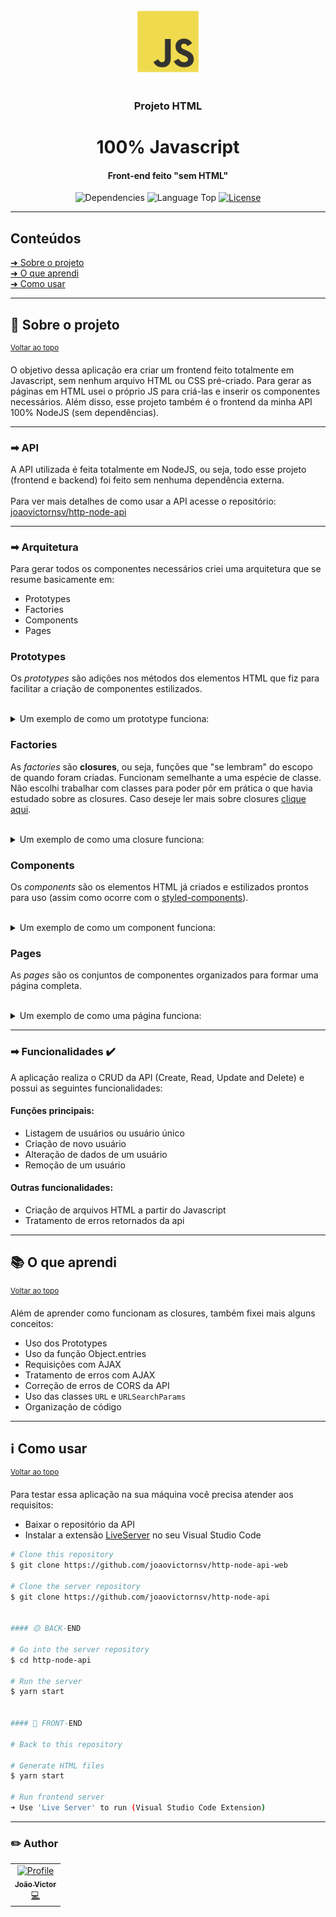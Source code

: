 <div align="center">
    <img src="https://raw.githubusercontent.com/devicons/devicon/master/icons/javascript/javascript-original.svg" width="100" /><br/><br/>
    <h3>Projeto HTML</h3>
    <h1>
        100% Javascript
    </h1>
    <h4>
        Front-end feito "sem HTML"
    </h4> 
    <img  alt="Dependencies"  src=https://img.shields.io/badge/dependecies-0-brightgreen.svg?style=flat-square">
    <img  alt="Language Top"  src="https://img.shields.io/github/languages/top/joaovictornsv/http-node-api-web">
     <a  href="https://github.com/joaovictornsv/http-node-api-web/blob/master/LICENSE">
        <img  alt="License"  src="https://img.shields.io/github/license/joaovictornsv/http-node-api-web">
    </a>
</div>

---

<h2 id="conteudos">Conteúdos</h2>

[➜ Sobre o projeto](#mag_right-sobre-o-projeto)<br>
[➜ O que aprendi](#books-o-que-aprendi)<br>
[➜ Como usar](#information_source-como-usar)<br>

---

## :mag_right: Sobre o projeto

<sup>[Voltar ao topo](#conteudos)</sup><br>

O objetivo dessa aplicação era criar um frontend feito totalmente em Javascript, sem nenhum arquivo HTML ou CSS pré-criado. Para gerar as páginas em HTML usei o próprio JS para criá-las e inserir os componentes necessários. Além disso, esse projeto também é o frontend da minha API 100% NodeJS (sem dependências).

---

### ➡ API
A API utilizada é feita totalmente em NodeJS, ou seja, todo esse projeto (frontend e backend) foi feito sem nenhuma dependência externa.
<br/><br/>
Para ver mais detalhes de como usar a API acesse o repositório: [joaovictornsv/http-node-api](https://github.com/joaovictornsv/http-node-api)

---

### ➡ Arquitetura
Para gerar todos os componentes necessários criei uma arquitetura que se resume basicamente em:
- Prototypes
- Factories
- Components
- Pages


### Prototypes
  Os *prototypes* são adições nos métodos dos elementos HTML que fiz para facilitar a criação de componentes estilizados.

  <br>

  <details>
    <summary>
      Um exemplo de como um prototype funciona:
    </summary>

```javascript
// Mudando a cor de um botao
const button = document.getElementById('btn')


// ❌ SEM PROTOTYPE
button.style.backgroundColor = 'blue'


// ✅ COM PROTOTYPE

// Criando uma função nova no prototype da tag 'button'
HTMLButtonElement.prototype.setCSS = function setCSS(new_css) {
  // add CSS in element
}

// Usando a função criada
button.setCSS({ color: 'blue'})

```
  </details>

### Factories
  As *factories* são **closures**, ou seja, funções que "se lembram" do escopo de quando foram criadas. Funcionam semelhante a uma espécie de classe. Não escolhi trabalhar com classes para poder pôr em prática o que havia estudado sobre as closures. Caso deseje ler mais sobre closures [clique aqui](https://developer.mozilla.org/pt-BR/docs/Web/JavaScript/Closures).
  
  <br>

  <details>
    <summary>
      Um exemplo de como uma closure funciona:
    </summary>
      
```javascript
// Cria um botão escrito 'Botão 1'
const button1 = makeButton({ value: 'Botão 1' });

// Cria outro botão escrito 'Botão 2'
const button2 = makeButton({ value: 'Botão 2' });



// Muda a cor do texto do Botão 1 para azul
button1.setCSS({ color: 'blue' })

// Muda a cor do texto do Botão 1 para Vermelho
button1.setCSS({ color: 'red' });


// Ambos os botões tem seus escopos próprios
```

  </details>

### Components
  Os *components* são os elementos HTML já criados e estilizados prontos para uso (assim como ocorre com o [styled-components](https://styled-components.com/)).
  
  <br>

  <details>
    <summary>
      Um exemplo de como um component funciona:
    </summary>
      
```javascript
// Criação de um elemento 'h1'
const title = makeText({tag: 'h1', value: 'Título Princiapl'});

// Estilização do elemento
titleMain.setCSS({
  fontSize: '22px',
  color: 'black',
  fontFamily: 'Arial, sans-serif'
});

export default title;
```

  </details>

### Pages
  As *pages* são os conjuntos de componentes organizados para formar uma página completa.
  
  <br>

  <details>
    <summary>
      Um exemplo de como uma página funciona:
    </summary>
      
```javascript
// Criação de um elemento 'h1'
import header from './components/header.js'
import title from './components/title.js'
import subtitle from './components/subtitle.js'

function HomePage() {
  // Adicionando components na div 'header'
  header.append(title);
  header.append(subtitle);
}

export default HomePage;
```

  </details>

---

### ➡ Funcionalidades ✔️
A aplicação realiza o CRUD da API (Create, Read, Update and Delete) e possui as seguintes funcionalidades:

#### Funções principais:
- Listagem de usuários ou usuário único
- Criação de novo usuário
- Alteração de dados de um usuário
- Remoção de um usuário

#### Outras funcionalidades:
- Criação de arquivos HTML a partir do Javascript
- Tratamento de erros retornados da api

---

## :books: O que aprendi

<sup>[Voltar ao topo](#conteudos)</sup><br>

Além de aprender como funcionam as closures, também fixei mais alguns conceitos:

- Uso dos Prototypes
- Uso da função Object.entries
- Requisições com AJAX
- Tratamento de erros com AJAX
- Correção de erros de CORS da API
- Uso das classes `URL` e `URLSearchParams`
- Organização de código

---

## :information_source: Como usar

<sup>[Voltar ao topo](#conteudos)</sup><br>

Para testar essa aplicação na sua máquina você precisa atender aos requisitos:
- Baixar o repositório da API
- Instalar a extensão [LiveServer](https://marketplace.visualstudio.com/items?itemName=ritwickdey.LiveServer) no seu Visual Studio Code


```bash
# Clone this repository
$ git clone https://github.com/joaovictornsv/http-node-api-web

# Clone the server repository
$ git clone https://github.com/joaovictornsv/http-node-api


#### 🟡 BACK-END

# Go into the server repository
$ cd http-node-api

# Run the server
$ yarn start


#### 🔵 FRONT-END

# Back to this repository

# Generate HTML files
$ yarn start

# Run frontend server
➜ Use 'Live Server' to run (Visual Studio Code Extension)
```

---

### :pencil2: Author 

<table>
  <tr>
    <td align="center"><a href="https://github.com/joaovictornsv"><img src="https://github.com/joaovictornsv.png" width="100px;" alt="Profile"/><br /><sub><b>João Victor</b></sub></a><br /><a href="https://github.com/joaovictornsv" title="Code">💻</a></td>
  <tr>
</table>
